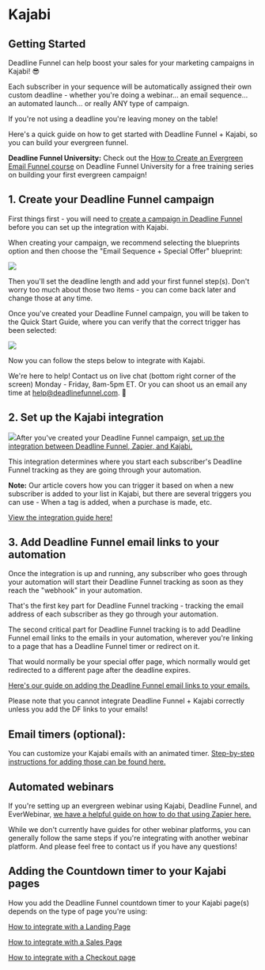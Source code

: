 # Kajabi

## Getting Started

Deadline Funnel can help boost your sales for your marketing campaigns in Kajabi! 😎

Each subscriber in your sequence will be automatically assigned their own custom deadline - whether you're doing a webinar... an email sequence... an automated launch... or really ANY type of campaign.

If you're not using a deadline you're leaving money on the table!

Here's a quick guide on how to get started with Deadline Funnel + Kajabi, so you can build your evergreen funnel.

**Deadline Funnel University:** Check out the [How to Create an Evergreen Email Funnel course](https://university.deadlinefunnel.com/courses/evergreen) on Deadline Funnel University for a free training series on building your first evergreen campaign!

## 1. Create your Deadline Funnel campaign

First things first - you will need to [create a campaign in Deadline Funnel](https://deadlinefunnel.com/promotions/create) before you can set up the integration with Kajabi.

When creating your campaign, we recommend selecting the blueprints option and then choose the "Email Sequence + Special Offer" blueprint:

![](https://s3.amazonaws.com/helpscout.net/docs/assets/53974d6ce4b0c76107b109d1/images/5dfd10952c7d3a7e9ae5636c/file-4mxM9o3U2U.png)

Then you'll set the deadline length and add your first funnel step\(s\). Don't worry too much about those two items - you can come back later and change those at any time.

Once you've created your Deadline Funnel campaign, you will be taken to the Quick Start Guide, where you can verify that the correct trigger has been selected:

![](https://s3.amazonaws.com/helpscout.net/docs/assets/53974d6ce4b0c76107b109d1/images/5d85415004286364bc8f62b7/file-8GAmYA8vjN.png)

Now you can follow the steps below to integrate with Kajabi.

We're here to help! Contact us on live chat \(bottom right corner of the screen\) Monday - Friday, 8am-5pm ET. Or you can shoot us an email any time at help@deadlinefunnel.com. 🙂

## 2. Set up the Kajabi integration

![](https://s3.amazonaws.com/helpscout.net/docs/assets/53974d6ce4b0c76107b109d1/images/5b4e37530428631d7a890855/file-M7LuOwsFw8.png)After you've created your Deadline Funnel campaign, [set up the integration between Deadline Funnel, Zapier, and Kajabi.](https://documentation.deadlinefunnel.com/article/373-how-to-trigger-%20a-countdown-upon-subscribe-using-zapier)

This integration determines where you start each subscriber's Deadline Funnel tracking as they are going through your automation.

**Note:** Our article covers how you can trigger it based on when a new subscriber is added to your list in Kajabi, but there are several triggers you can use - When a tag is added, when a purchase is made, etc.

[View the integration guide here!](https://documentation.deadlinefunnel.com/article/373-how-to-trigger-a-%20countdown-upon-subscribe-using-zapier)

## 3. Add Deadline Funnel email links to your automation

Once the integration is up and running, any subscriber who goes through your automation will start their Deadline Funnel tracking as soon as they reach the "webhook" in your automation.

That's the first key part for Deadline Funnel tracking - tracking the email address of each subscriber as they go through your automation.

The second critical part for Deadline Funnel tracking is to add Deadline Funnel email links to the emails in your automation, wherever you're linking to a page that has a Deadline Funnel timer or redirect on it.

That would normally be your special offer page, which normally would get redirected to a different page after the deadline expires.

[Here's our guide on adding the Deadline Funnel email links to your emails.](https://documentation.deadlinefunnel.com/article/16-expiring-links)

Please note that you cannot integrate Deadline Funnel + Kajabi correctly unless you add the DF links to your emails!

## Email timers \(optional\):

You can customize your Kajabi emails with an animated timer. [Step-by-step instructions for adding those can be found here.](https://documentation.deadlinefunnel.com/article/606-how-to-add-the-%20email-countdown-to-kajabi)

## Automated webinars

If you're setting up an evergreen webinar using Kajabi, Deadline Funnel, and EverWebinar, [we have a helpful guide on how to do that using Zapier here.](https://documentation.deadlinefunnel.com/article/506-how-to-integrate-%20everwebinar-with-deadline-funnel-using-zapier)

While we don't currently have guides for other webinar platforms, you can generally follow the same steps if you're integrating with another webinar platform. And please feel free to contact us if you have any questions!

## Adding the Countdown timer to your Kajabi pages

How you add the Deadline Funnel countdown timer to your Kajabi page\(s\) depends on the type of page you're using:

[How to integrate with a Landing Page](https://documentation.deadlinefunnel.com/article/359-how-to-add-a-%20countdown-to-new-kajabi)

[How to integrate with a Sales Page](https://documentation.deadlinefunnel.com/article/454-how-to-add-a-%20countdown-to-a-kajabi-sales-page)

[How to integrate with a Checkout page](https://documentation.deadlinefunnel.com/article/561-how-to-add-a-%20deadline-funnel-countdown-to-a-kajabi-checkout-page)

